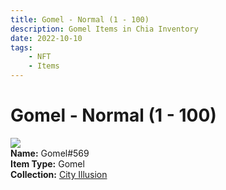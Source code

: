 ```yaml
---
title: Gomel - Normal (1 - 100)
description: Gomel Items in Chia Inventory
date: 2022-10-10
tags:
    - NFT
    - Items
---
```


# Gomel - Normal (1 - 100)
<div class="item_thumbnail">
<img loading="lazy" src="https://oogoa3brkm2rse4yke4ylvw6j7gv2qan6dl4mdnmiwwf2pgtbewa.arweave.net/c4zgbDFTNRkTmFE5hdbeT81dQA3w18YNrEWsXTzTCSw"><br/>
<div><strong>Name:</strong> Gomel#569</div>
<div><strong>Item Type:</strong> Gomel</div>
<div><strong>Collection:</strong> <a href="https://www.spacescan.io/xch/nft/collection/col1lend2dcn558km4wcwta4xnkfv3xpcmlp9kyt0m909emvfxechlyqdl5ndg">City Illusion</a></div>
</div>

